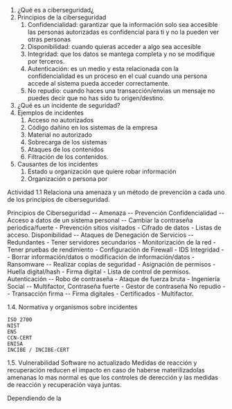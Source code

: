 1. ¿Qué es a ciberseguridad¿
2. Principios de la ciberseguridad
	1. Confidencialidad: garantizar que la información solo sea accesible las personas autorizadas es confidencial para ti y no la pueden ver otras personas
	2. Disponibilidad: cuando quieras acceder a algo sea accesible
	3. Integridad: que los datos se mantega completa y no se modifique por terceros.
	4. Autenticación: es un medio y esta relacionada con la confidencialidad es un proceso en el cual cuando una persona accede al sistema pueda acceder correctamente.
	5. No repudio: cuando haces una transacción/envias un mensaje no puedes decir que no has sido tu origen/destino.
3. ¿Qué es un incidente de seguridad?
4. Ejemplos de incidentes
	1. Acceso no autorizados
	2. Código dañino en los sistemas de la empresa
	3. Material no autorizado
	4. Sobrecarga de los sistemas
	5. Ataques de los contenidos
	6. Filtración de los contenidos.
5. Causantes de los incidentes
	1. Estado u organización que quiere robar información
	2. Organización o persona por

Actividad 1.1 Relaciona una amenaza y un método de prevención a cada uno de los principios de ciberseguridad.

Principios de Ciberseguridad -- Amenaza -- Prevención
Confidencialidad -- Acceso a datos de un sistema personal -- Cambiar la contraseña periodica/fuerte - Prevención sitios visitados - Cifrado de datos - Listas de acceso.
Disponibilidad --  Ataques de Denegación de Servicios -- Redundantes - Tener servidores secundarios - Monitorización de la red - Tener pruebas de rendimiento - Configuración de Firewall - IDS
Integridad -- Borrar información/datos o modificación de información/datos - Ransomware -- Realizar copias de seguridad - Asignación de permisos - Huella digital/hash - Firma digital - Lista de control de permisos.
Autenticación -- Robo de contraseña - Ataque de fuerza bruta - Ingeniería Social -- Multifactor, Contraseña fuerte - Gestor de contraseña
No repudio -- Transacción firma -- Firma digitales - Certificados - Multifactor.

1.4. Normativa y organismos sobre incidentes

	ISO 2700
	NIST 
	ENS
	CCN-CERT
	ENISA
	INCIBE / INCIBE-CERT

1.5. Vulnerabilidad
	Software no actualizado 
Medidas de reacción y recuperación reducen el impacto en caso de haberse materilizadolas amenanas lo mas normal es que los controles de derección y las medidas de reacción y recuperación vaya juntas.

Dependiendo de la 